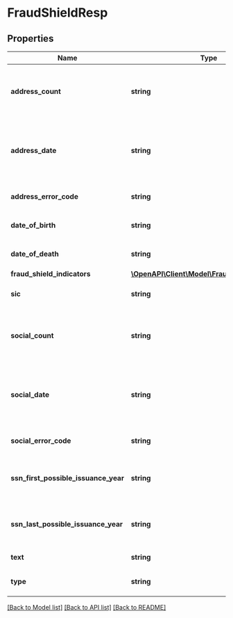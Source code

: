 # FraudShieldResp

## Properties
Name | Type | Description | Notes
------------ | ------------- | ------------- | -------------
**address_count** | **string** | Number of times the address was used in the last 90-120 days | [optional] [default to '1']
**address_date** | **string** | Format &#x3D; MMDDCCYY. Date when address counter accumulation started. | [optional] [default to '3011996.0']
**address_error_code** | **string** | Address Error Code if applicable. | [optional] [default to '0']
**date_of_birth** | **string** | Format &#x3D; MMDDCCYY | [optional] [default to '1101951.0']
**date_of_death** | **string** | Format &#x3D; MMDDCCYY | [optional] [default to '3301996.0']
**fraud_shield_indicators** | [**\OpenAPI\Client\Model\FraudShieldIndicators**](FraudShieldIndicators.md) |  | [optional] 
**sic** | **string** | Group Identifiers if applicable. | [optional] 
**social_count** | **string** | Number of times the social was used in the last 90-120 days. | [optional] [default to '1']
**social_date** | **string** | Date posted when social counter accumulation started. Format &#x3D; MMDDCCYY. | [optional] [default to '3011996.0']
**social_error_code** | **string** | Social error code if applicable. | [optional] 
**ssn_first_possible_issuance_year** | **string** | First year possible for SSN issuance (YYYY). | [optional] [default to '1965']
**ssn_last_possible_issuance_year** | **string** | Last year possible for SSN issuance (YYYY). | [optional] [default to '1966']
**text** | **string** | Shield message. | [optional] 
**type** | **string** | Fraud Shield Record Type | [optional] [default to '1']

[[Back to Model list]](../README.md#documentation-for-models) [[Back to API list]](../README.md#documentation-for-api-endpoints) [[Back to README]](../README.md)


